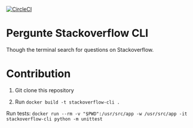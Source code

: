 [![CircleCI](https://circleci.com/gh/roselmamendes/pergunte-stackoverflow-cli.svg?style=svg)](https://circleci.com/gh/roselmamendes/pergunte-stackoverflow-cli)

# Pergunte Stackoverflow CLI

Though the terminal search for questions on Stackoverflow.

# Contribution

1. Git clone this repository

2. Run `docker build -t stackoverflow-cli .`

Run tests: `docker run --rm -v "$PWD":/usr/src/app -w /usr/src/app -it stackoverflow-cli python -m unittest`
